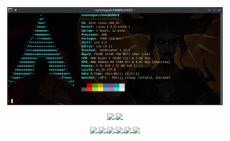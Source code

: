 <div id="" align="center">
  <a><img src="/images/fastfetch.png" alt="fastfetch" width="" height=""></a>
</div>
<p>
<div id="" align="center">
  <a href="https://github.com/anuraghazra/convoychat">
    <img height=200 align="center" src="https://github-readme-stats.vercel.app/api/top-langs?username=nunonogueir444&layout=compact&langs_count=8&card_width=320&show_icons=true&theme=dark" />
  </a>
  <a href="https://github.com/anuraghazra/github-readme-stats">
    <img height=200 align="center" src="https://github-readme-stats.vercel.app/api?username=nunonogueir444&show_icons=true&theme=dark" />
  </a>
</div>
<p>
<div id="" align="center">
  <a href="https://github.com/nunonogueir444/dotfiles">
    <img align="center" src="https://github-readme-stats.vercel.app/api/pin/?username=nunonogueir444&repo=dotfiles&show_icons=true&theme=dark" />
  </a>
  
  <a href="https://github.com/nunonogueir444/GNU-Linux">
    <img align="center" src="https://github-readme-stats.vercel.app/api/pin/?username=nunonogueir444&repo=GNU-Linux&show_icons=true&theme=dark" />
  </a>

  <a href="https://github.com/nunonogueir444/Bash_Script">
    <img align="center" src="https://github-readme-stats.vercel.app/api/pin/?username=nunonogueir444&repo=Bash_Script&show_icons=true&theme=dark" />
  </a>

  <a href="https://github.com/nunonogueir444/nunonogueir444.github.io">
    <img align="center" src="https://github-readme-stats.vercel.app/api/pin/?username=nunonogueir444&repo=nunonogueir444.github.io&show_icons=true&theme=dark" />
  </a>

  <a href="https://github.com/nunonogueir444/Guess_Animal_-_Kids_Game">
    <img align="center" src="https://github-readme-stats.vercel.app/api/pin/?username=nunonogueir444&repo=Guess_Animal_-_Kids_Game&show_icons=true&theme=dark" />
  </a>

  <a href="https://github.com/nunonogueir444/Learn_Colors_for_Toddlers">
    <img align="center" src="https://github-readme-stats.vercel.app/api/pin/?username=nunonogueir444&repo=Learn_Colors_for_Toddlers&show_icons=true&theme=dark" />
  </a>
</div>
